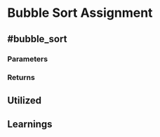 # Bubble Sort Assignment


## #bubble_sort


### Parameters


### Returns


## Utilized


## Learnings
